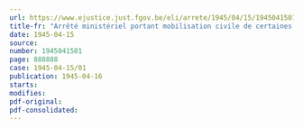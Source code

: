 ```yaml
---
url: https://www.ejustice.just.fgov.be/eli/arrete/1945/04/15/1945041501/justel
title-fr: "Arrêté ministériel portant mobilisation civile de certaines entreprises et des personnes qui y sont occupées"
date: 1945-04-15
source:
number: 1945041501
page: 888888
case: 1945-04-15/01
publication: 1945-04-16
starts:
modifies:
pdf-original:
pdf-consolidated:
---
```


